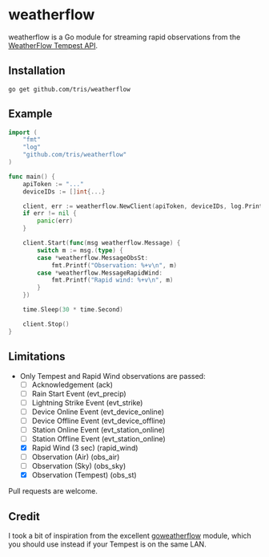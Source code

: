 # weatherflow

weatherflow is a Go module for streaming rapid observations from the
[WeatherFlow Tempest API](https://weatherflow.github.io/Tempest/).

## Installation

```
go get github.com/tris/weatherflow
```

## Example

```go
import (
	"fmt"
	"log"
	"github.com/tris/weatherflow"
)

func main() {
	apiToken := "..."
	deviceIDs := []int{...}

	client, err := weatherflow.NewClient(apiToken, deviceIDs, log.Printf)
	if err != nil {
		panic(err)
	}

	client.Start(func(msg weatherflow.Message) {
		switch m := msg.(type) {
		case *weatherflow.MessageObsSt:
			fmt.Printf("Observation: %+v\n", m)
		case *weatherflow.MessageRapidWind:
			fmt.Printf("Rapid wind: %+v\n", m)
		}
	})

	time.Sleep(30 * time.Second)

	client.Stop()
}
```

## Limitations

- Only Tempest and Rapid Wind observations are passed:
    - [ ] Acknowledgement (ack)
    - [ ] Rain Start Event (evt_precip)
    - [ ] Lightning Strike Event (evt_strike)
    - [ ] Device Online Event (evt_device_online)
    - [ ] Device Offline Event (evt_device_offline)
    - [ ] Station Online Event (evt_station_online)
    - [ ] Station Offline Event (evt_station_online)
    - [x] Rapid Wind (3 sec) (rapid_wind)
    - [ ] Observation (Air) (obs_air)
    - [ ] Observation (Sky) (obs_sky)
    - [x] Observation (Tempest) (obs_st)

Pull requests are welcome.

## Credit

I took a bit of inspiration from the excellent
[goweatherflow](https://github.com/gregorosaurus/goweatherflow) module, which
you should use instead if your Tempest is on the same LAN.
